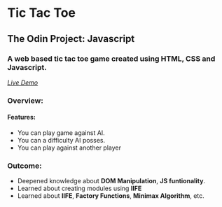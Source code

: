 # Tic Tac Toe

## The Odin Project: Javascript

### A web based tic tac toe game created using HTML, CSS and Javascript.

_[Live Demo](https://harsh-gautam.github.io/tic-tac-toe)_

### Overview:

#### Features:

- You can play game against AI.
- You can a difficulty AI posses.
- You can play against another player

### Outcome:

- Deepened knowledge about **DOM Manipulation**, **JS funtionality**.
- Learned about creating modules using **IIFE**
- Learned about **IIFE**, **Factory Functions**, **Minimax Algorithm**, etc.
